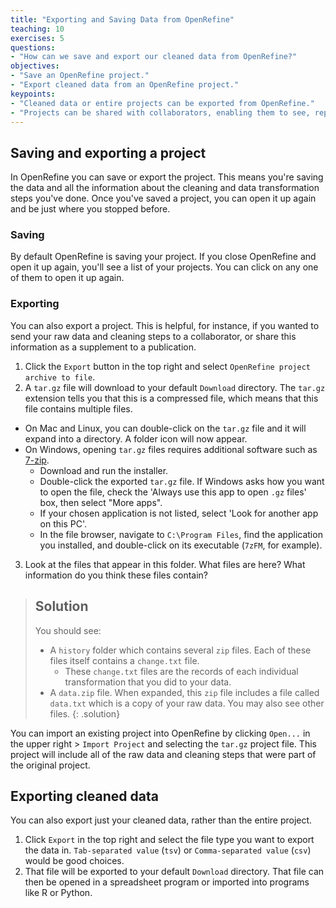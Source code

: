 ```yaml
---
title: "Exporting and Saving Data from OpenRefine"
teaching: 10
exercises: 5
questions:
- "How can we save and export our cleaned data from OpenRefine?"
objectives:
- "Save an OpenRefine project."
- "Export cleaned data from an OpenRefine project."
keypoints:
- "Cleaned data or entire projects can be exported from OpenRefine."
- "Projects can be shared with collaborators, enabling them to see, reproduce and check all data cleaning steps you performed."
---
```


## Saving and exporting a project

In OpenRefine you can save or export the project. This means you're saving the data and all the
information about the cleaning and data transformation steps you've done. Once you've saved a project, you can open it up again and be just where you stopped before.

### Saving

By default OpenRefine is saving your project. If you close OpenRefine and open it up again,
you'll see a list of your projects. You can click on any one of them to open it up again.

### Exporting

You can also export a project. This is helpful, for instance, if you wanted to send your raw data and cleaning steps to a collaborator, or share this information as a supplement to a publication.

1. Click the `Export` button in the top right and select `OpenRefine project archive to file`.
2. A `tar.gz` file will download to your default `Download` directory. The `tar.gz` extension tells you that this is a compressed file, which means that this file contains multiple files.
  - On Mac and Linux, you can double-click on the `tar.gz` file and it will expand into a directory. A folder icon will now appear.
  - On Windows, opening `tar.gz` files requires additional software such as [7-zip](http://www.7-zip.org/).
     - Download and run the installer.
     - Double-click the exported `tar.gz` file. If Windows asks how you want to open the file, check the 'Always use this app to open `.gz` files' box, then select "More apps".
     - If your chosen application is not listed, select 'Look for another app on this PC'.
     - In the file browser, navigate to `C:\Program Files`, find the application you installed, and double-click on its executable
    (`7zFM`, for example).
3. Look at the files that appear in this folder. What files are here? What information do you think these files contain?

> ## Solution
> You should see:
> - A `history` folder which contains several `zip` files. Each of these files itself contains a `change.txt` file.
>   - These `change.txt` files are the records of each individual transformation that you did to your data.
> - A `data.zip` file. When expanded, this `zip` file includes a file called `data.txt` which is a copy of your raw data.
> You may also see other files.
{: .solution}

You can import an existing project into OpenRefine by clicking `Open...` in the upper right > `Import Project` and selecting the `tar.gz`
project file. This project will include all of the raw data and cleaning steps that were part of the original project.

## Exporting cleaned data

You can also export just your cleaned data, rather than the entire project.

1. Click `Export` in the top right and select the file type you want to export the data in. `Tab-separated value` (`tsv`) or `Comma-separated value` (`csv`) would be good choices.
2. That file will be exported to your default `Download` directory. That file can then be opened in a spreadsheet program or imported into programs like R or Python.
